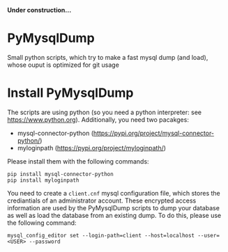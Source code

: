 **Under construction...**

# PyMysqlDump
Small python scripts, which try to make a fast mysql dump (and load), whose ouput is optimized for git usage

# Install PyMysqlDump
The scripts are using python (so you need a python interpreter: see https://www.python.org). Additionally, you need two pacakges:

* mysql-connector-python (https://pypi.org/project/mysql-connector-python/)
* myloginpath (https://pypi.org/project/myloginpath/)

Please install them with the following commands:

```
pip install mysql-connector-python
pip install myloginpath
```

You need to create a `client.cnf` mysql configuration file, which stores the crediantials of an administrator account. These encrypted access information are used by the PyMysqlDump scripts to dump your database as well as load the database from an existing dump. To do this, please use the following command:

```
mysql_config_editor set --login-path=client --host=localhost --user=<USER> --password
```
